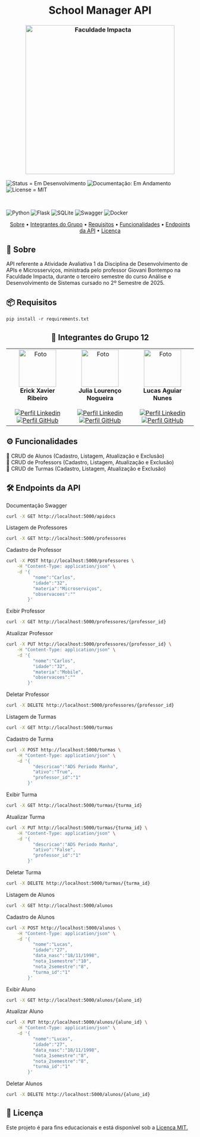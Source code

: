 <h1 align="center"; style="font-weight: bold;">School Manager API</h1>

<h3 align="center"><img  alt="Faculdade Impacta" width = "400px" src="https://www.impacta.edu.br/themes/wc_agenciar3/images/logo-new.png"></h3>

<p>
    <img src="https://img.shields.io/badge/Status-Em_Desenvolvimento-orange" alt="Status = Em Desenvolvimento">
    <img src="https://img.shields.io/badge/Documentação-Em_Andamento-yellow" alt="Documentação: Em Andamento">
    <img src="https://img.shields.io/badge/License-MIT-blue" alt="License = MIT">
</p>

<br>

![Python](https://img.shields.io/badge/python-3670A0?style=for-the-badge&logo=python&logoColor=ffdd54)
![Flask](https://img.shields.io/badge/flask-%23000.svg?style=for-the-badge&logo=flask&logoColor=white)
![SQLite](https://img.shields.io/badge/sqlite-%2307405e.svg?style=for-the-badge&logo=sqlite&logoColor=white)
![Swagger](https://img.shields.io/badge/-Swagger-%23Clojure?style=for-the-badge&logo=swagger&logoColor=white)
![Docker](https://img.shields.io/badge/docker-%230db7ed.svg?style=for-the-badge&logo=docker&logoColor=white)

<p align="center">
    <a href="#sobre">Sobre</a> • 
    <a href="#grupo">Integrantes do Grupo</a> •
    <a href="#requisitos">Requisitos</a> •
    <a href="#how-it-works">Funcionalidades</a> •
    <a href="#endpoints">Endpoints da API</a> •
    <a href="#licença">Licença</a>
</p>

<h2 id="sobre">📖 Sobre</h2>
API referente a Atividade Avaliativa 1 da Disciplina de Desenvolvimento de APIs e Microsserviços, ministrada pelo professor Giovani Bontempo na Faculdade Impacta, durante o terceiro semestre do curso Análise e Desenvolvimento de Sistemas cursado no 2º Semestre de 2025.
<br>

<h2 id="requisitos">📦 Requisitos</h2>

```
pip install -r requirements.txt
```

<h2 id="grupo" align="center">👥 Integrantes do Grupo 12</h2>
<table align="center">
  <tr>
    <td align="center">
      <img src="https://github.com/ErickXr.png" width="100" alt="Foto"/><br>
      <b>Erick Xavier Ribeiro</b><br><br>
        <a href="https://www.linkedin.com/in/erick-xavier-0a0b572a9/" target="_blank"><img title="Conecte-se" src="https://img.shields.io/badge/LinkedIn-0077B5?style=for-the-badge&logo=linkedin&logoColor=white" alt="Perfil Linkedin"/></a>
        <a href="https://github.com/ErickXr" target="_blank"><img title="Siga-Me" src="https://img.shields.io/badge/GitHub-100000?style=for-the-badge&logo=github&logoColor=white" alt="Perfil GitHub"/></a>
    </td>
    <td align="center">
      <img src="https://github.com/Jloren051.png" width="100" alt="Foto"/><br>
      <b>Julia Lourenço Nogueira</b><br><br>
        <a href="https://www.linkedin.com/in/julia-louren%C3%A7o-8065082ba/" target="_blank"><img title="Conecte-se" src="https://img.shields.io/badge/LinkedIn-0077B5?style=for-the-badge&logo=linkedin&logoColor=white" alt="Perfil Linkedin"/></a>
      <a href="https://github.com/Jloren051" target="_blank"><img title="Siga-Me" src="https://img.shields.io/badge/GitHub-100000?style=for-the-badge&logo=github&logoColor=white" alt="Perfil GitHub"/></a>
    </td>
    <td align="center">
      <img src="https://github.com/LucasAguiarN.png" width="100"  alt="Foto"/><br>
      <b>Lucas Aguiar Nunes</b><br><br>
      <a href="https://www.linkedin.com/in/lucas-aguiar-nunes" target="_blank"><img title="Conecte-se" src="https://img.shields.io/badge/LinkedIn-0077B5?style=for-the-badge&logo=linkedin&logoColor=white" alt="Perfil Linkedin"/></a>
      <a href="https://github.com/LucasAguiarN" target="_blank"><img title="Siga-Me" src="https://img.shields.io/badge/GitHub-100000?style=for-the-badge&logo=github&logoColor=white" alt="Perfil GitHub"/></a>
    </td>
  </tr>
</table>

<h2 id="how-it-works">⚙️ Funcionalidades</h2>
🔹 CRUD de Alunos (Cadastro, Listagem, Atualização e Exclusão)
<br>🔹 CRUD de Professors (Cadastro, Listagem, Atualização e Exclusão)
<br>🔹 CRUD de Turmas (Cadastro, Listagem, Atualização e Exclusão)

<h2 id="endpoints">🛠️ Endpoints da API</h2>

Documentação Swagger
```bash
curl -X GET http://localhost:5000/apidocs
```
Listagem de Professores
```bash
curl -X GET http://localhost:5000/professores
```
Cadastro de Professor
```bash
curl -X POST http://localhost:5000/professores \
    -H "Content-Type: application/json" \
    -d '{
          "nome":"Carlos",
          "idade":"32", 
          "materia":"Microserviços",
          "observacoes":""
        }'
```
Exibir Professor
```bash
curl -X GET http://localhost:5000/professores/{professor_id}
```
Atualizar Professor
```bash
curl -X PUT http://localhost:5000/professores/{professor_id} \
    -H "Content-Type: application/json" \
    -d '{
          "nome":"Carlos",
          "idade":"32", 
          "materia":"Mobile",
          "observacoes":""
        }'
```
Deletar Professor
```bash
curl -X DELETE http://localhost:5000/professores/{professor_id}
```
Listagem de Turmas
```bash
curl -X GET http://localhost:5000/turmas
```
Cadastro de Turma
```bash
curl -X POST http://localhost:5000/turmas \
    -H "Content-Type: application/json" \
    -d '{
          "descricao":"ADS Periodo Manha", 
          "ativo":"True",
          "professor_id":"1"
        }'
```
Exibir Turma
```bash
curl -X GET http://localhost:5000/turmas/{turma_id}
```
Atualizar Turma
```bash
curl -X PUT http://localhost:5000/turmas/{turma_id} \
    -H "Content-Type: application/json" \
    -d '{
          "descricao":"ADS Periodo Manha", 
          "ativo":"False",
          "professor_id":"1"
        }'
```
Deletar Turma
```bash
curl -X DELETE http://localhost:5000/turmas/{turma_id}
```
Listagem de Alunos
```bash
curl -X GET http://localhost:5000/alunos
```
Cadastro de Alunos
```bash
curl -X POST http://localhost:5000/alunos \
    -H "Content-Type: application/json" \
    -d '{
          "nome":"Lucas",
          "idade":"27", 
          "data_nasc":"18/11/1998",
          "nota_1semestre":"10",
          "nota_2semestre":"8",
          "turma_id":"1"
        }'
```
Exibir Aluno
```bash
curl -X GET http://localhost:5000/alunos/{aluno_id}
```
Atualizar Aluno
```bash
curl -X PUT http://localhost:5000/alunos/{aluno_id} \
    -H "Content-Type: application/json" \
    -d '{
          "nome":"Lucas",
          "idade":"27", 
          "data_nasc":"18/11/1998",
          "nota_1semestre":"8",
          "nota_2semestre":"8",
          "turma_id":"1"
        }'
```
Deletar Alunos
```bash
curl -X DELETE http://localhost:5000/alunos/{aluno_id}
```

<h2 id="licença">📜 Licença</h2>
Este projeto é para fins educacionais e está disponível sob a <a href="./LICENSE">Licença MIT.</a>
